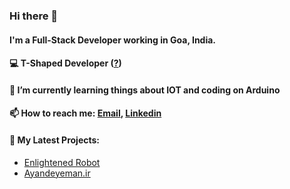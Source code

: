 ### Hi there 👋
#### I'm a Full-Stack Developer working in Goa, India.

#### 💻 T-Shaped Developer ([?](https://letslearnabout.net/blog/what-it-is-a-t-shaped-developer-and-why-you-should-be-one))
#### 🌱 I’m currently learning things about IOT and coding on Arduino
#### 📫 How to reach me: [Email](mailto:behnam.ghafary@gmail.com), [Linkedin](https://www.linkedin.com/in/behnamghafary/)
#### 🔭 My Latest Projects:
- [Enlightened Robot](https://enlightenedrobot.com/)
- [Ayandeyeman.ir](https://ayandeyeman.ir/)



<!--
**Behnamgh/behnamgh** is a ✨ _special_ ✨ repository because its `README.md` (this file) appears on your GitHub profile.

Here are some ideas to get you started:

- 🔭 I’m currently working on ...
- 🌱 I’m currently learning ...
- 👯 I’m looking to collaborate on ...
- 🤔 I’m looking for help with ...
- 💬 Ask me about ...
- 📫 How to reach me: ...
- 😄 Pronouns: ...
- ⚡ Fun fact: ...
-->
